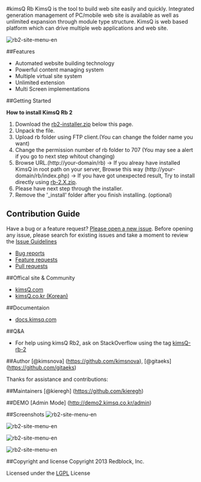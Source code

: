 #kimsQ Rb
KimsQ is the tool to build web site easily and quickly.
Integrated generation management of PC/mobile web site is available as well as unlimited expansion through module type structure.
KimsQ is web based platform which can drive multiple web applications and web site.

![rb2-site-menu-en](http://kimsq.github.io/rb/images/rb2-site-emulator.png)

##Features
- Automated website building technology
- Powerful content managing system
- Multiple virtual site system
- Unlimited extension
- Multi Screen implementations

##Getting Started

<strong>How to install KimsQ Rb 2</strong>

1. Download the <a href="https://github.com/kimsQ/rb2-installer/releases/download/v1.0/rb2-installer.zip">rb2-installer.zip</a> below this page.
2. Unpack the file.
3. Upload rb folder using FTP client.(You can change the folder name you want)
4. Change the permission number of rb folder to 707 (You may see a alert if you go to next step whitout changing)
5. Browse URL.(http://your-domain/rb)
   -> If you alreay have installed KimsQ in root path on your server, Browse this way (http://your-domain/rb/index.php)
   -> If you have got unexpected result, Try to install directly using <a href="https://github.com/kimsQ/rb/releases">rb-2.X.zip</a>.
6. Please have next step through the installer.
7. Remove the '_install' folder after you finish installing. (optional)

## Contribution Guide
Have a bug or a feature request? [Please open a new issue](https://github.com/kimsq/rb/issues). Before opening any issue, please search for existing issues 
and take a moment to review the [Issue Guidelines](https://github.com/necolas/issue-guidelines)

- [Bug reports](https://github.com/necolas/issue-guidelines/blob/master/CONTRIBUTING.md#bugs)
- [Feature requests](https://github.com/necolas/issue-guidelines/blob/master/CONTRIBUTING.md#features)
- [Pull requests](https://github.com/necolas/issue-guidelines/blob/master/CONTRIBUTING.md#pull-requests)


##Offical site & Community
- [kimsQ.com](http://kimsq.com)
- [kimsQ.co.kr (Korean)](http://kimsq.co.kr)

##Documentaion
- [docs.kimsq.com](http://docs.kimsq.com)

##Q&A
- For help using kimsQ Rb2, ask on StackOverflow using the tag [kimsQ-rb-2](http://stackoverflow.com/questions/tagged/kimsq-rb-2)

##Author
[@kimsnova] (https://github.com/kimsnova), [@gitaeks] (https://github.com/gitaeks)

Thanks for assistance and contributions:

##Maintainers
[@kieregh] (https://github.com/kieregh)

##DEMO 
[Admin Mode] (http://demo2.kimsq.co.kr/admin)


##Screenshots
![rb2-site-menu-en](http://kimsq.github.io/rb/images/rb2-dashboard.png)

![rb2-site-menu-en](http://kimsq.github.io/rb/images/rb2-site.png)

![rb2-site-menu-en](http://kimsq.github.io/rb/images/rb2-site-menu-en.png)

![rb2-site-menu-en](http://kimsq.github.io/rb/images/rb2-site-menu.png)


##Copyright and license
Copyright 2013 Redblock, Inc.

Licensed under the [LGPL](http://opensource.org/licenses/LGPL-3.0) License


